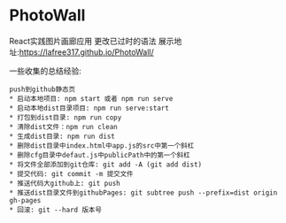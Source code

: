 # PhotoWall
React实践图片画廊应用
更改已过时的语法
展示地址:https://lafree317.github.io/PhotoWall/

一些收集的总结经验:

```
push到github静态页
* 启动本地项目: npm start 或者 npm run serve
* 启动本地dist目录项目: npm run serve:start
* 打包到dist目录: npm run copy
* 清除dist文件：npm run clean
* 生成dist目录: npm run dist
* 删除dist目录中index.html中app.js的src中第一个斜杠
* 删除cfg目录中defaut.js中publicPath中的第一个斜杠
* 将文件全部添加到git仓库: git add -A (git add dist)
* 提交代码: git commit -m 提交文件
* 推送代码大github上: git push
* 推送dist目录文件到githubPages: git subtree push --prefix=dist origin gh-pages
* 回滚: git --hard 版本号

```


